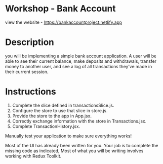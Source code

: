 # Workshop - Bank Account

view the website - https://bankaccountproject.netlify.app


# Description 

you will be implementing a simple bank account application. A user will be able to see their current balance, make deposits and withdrawals, transfer money to another user, and see a log of all transactions they've made in their current session.


# Instructions

1. Complete the slice defined in transactionsSlice.js.
2. Configure the store to use that slice in store.js.
3. Provide the store to the app in App.jsx.
4. Correctly exchange information with the store in Transactions.jsx.
5. Complete TransactionHistory.jsx.


Manually test your application to make sure everything works!


Most of the UI has already been written for you. Your job is to complete the missing code as indicated,  Most of what you will be writing involves working with Redux Toolkit. 
